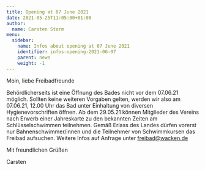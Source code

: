 ```yaml
---
title: Opening at 07 June 2021
date: 2021-05-25T11:05:00+01:00
author:
  name: Carsten Storm
menu:
  sidebar:
    name: Infos about opening at 07 June 2021
    identifier: infos-opening-2021-06-07
    parent: news
    weight: -1
---
```


Moin, liebe Freibadfreunde

Behördlicherseits ist eine Öffnung des Bades nicht vor dem 07.06.21 möglich.
Sollten keine weiteren Vorgaben gelten, werden wir also am 07.06.21, 12.00 Uhr das Bad unter Einhaltung von diversen Hygienevorschriften öffnen.
Ab dem 29.05.21 können Mitglieder des Vereins nach Erwerb einer Jahreskarte zu den bekannten Zeiten am Schlüsselschwimmen teilnehmen.
Gemäß Erlass des Landes dürfen vorerst nur Bahnenschwimmer/innen und die Teilnehmer von Schwimmkursen das Freibad aufsuchen.
Weitere Infos auf Anfrage unter freibad@wacken.de

Mit freundlichen Grüßen

Carsten
